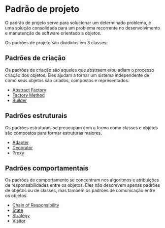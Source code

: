 # Padrão de projeto

O padrão de projeto serve para solucionar um determinado problema, é uma solução consolidada para um problema recorrente no desenvolvimento e manutenção de software orientado a objetos.

Os padrões de projeto são divididos em 3 classes:

## Padrões de criação

Os padrões de criação são aqueles que abstraem e/ou adiam o processo criação dos objetos. Eles ajudam a tornar um sistema independente de como seus objetos são criados, compostos e representados.

- [Abstract Factory](https://github.com/AlexandreAkao/Padroes-de-projeto/tree/master/Abstract%20Factory)
- [Factory Method](https://github.com/AlexandreAkao/Padroes-de-projeto/tree/master/Factory%20Method)
- [Builder](https://github.com/AlexandreAkao/Padroes-de-projeto/tree/master/Builder)
  
## Padrões estruturais

Os padrões estruturais se preocupam com a forma como classes e objetos são compostos para formar estruturas maiores.

- [Adapter](https://github.com/AlexandreAkao/Padroes-de-projeto/tree/master/Adapter)
- [Decorator](https://github.com/AlexandreAkao/Padroes-de-projeto/tree/master/Decorator)
- [Proxy](https://github.com/AlexandreAkao/Padroes-de-projeto/tree/master/Proxy)

## Padrões comportamentais

Os padrões de comportamento se concentram nos algoritmos e atribuições de responsabilidades entre os objetos. Eles não descrevem apenas padrões de objetos ou de classes, mas também os padrões de comunicação entre os objetos.

- [Chain of Responsibility](https://github.com/AlexandreAkao/Padroes-de-projeto/tree/master/Chain%20of%20Responsibility)
- [State](https://github.com/AlexandreAkao/Padroes-de-projeto/tree/master/State)
- [Strategy](https://github.com/AlexandreAkao/Padroes-de-projeto/tree/master/Strategy)
- [Visitor](https://github.com/AlexandreAkao/Padroes-de-projeto/tree/master/Visitor)
